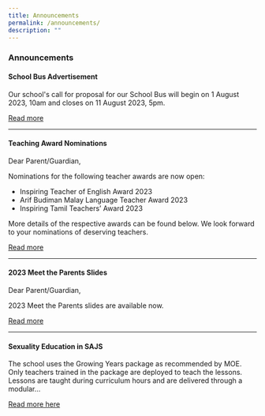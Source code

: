```yaml
---
title: Announcements
permalink: /announcements/
description: ""
---
```

### Announcements

#### School Bus Advertisement

Our school's call for proposal for our School Bus will begin on 1 August 2023, 10am and closes on 11 August 2023, 5pm.

[Read more](https://www.saintandrewsjunior.moe.edu.sg/announcements-school-bus-advertisement/)

* * *

#### Teaching Award Nominations

Dear Parent/Guardian,

Nominations for the following teacher awards are now open:

*   Inspiring Teacher of English Award 2023
*   Arif Budiman Malay Language Teacher Award 2023
*   Inspiring Tamil Teachers’ Award 2023

More details of the respective awards can be found below. We look forward to your nominations of deserving teachers.

[Read more](/letters-and-updates/teachingawardnominations/)

* * *

#### 2023 Meet the Parents Slides

Dear Parent/Guardian,

2023 Meet the Parents slides are available now.

[Read more](/letters-and-updates/2023mtp/)

* * *


#### Sexuality Education in SAJS

The school uses the Growing Years package as recommended by MOE. Only teachers trained in the package are deployed to teach the lessons. Lessons are taught during curriculum hours and are delivered through a modular...  
  
[Read more here](https://staging.dnfzur975cvj1.amplifyapp.com/committee/Character-Education/sexuality-education/)